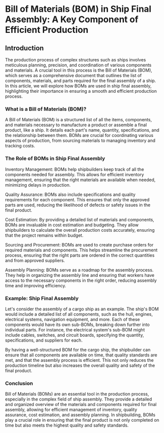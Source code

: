 # Bill of Materials (BOM) in Ship Final Assembly: A Key Component of Efficient Production

## Introduction

The production process of complex structures such as ships involves meticulous planning, precision, and coordination of various components and materials. A crucial tool in this process is the Bill of Materials (BOM), which serves as a comprehensive document that outlines the list of components, materials, and parts required for the final assembly of a ship. In this article, we will explore how BOMs are used in ship final assembly, highlighting their importance in ensuring a smooth and efficient production process.

### What is a Bill of Materials (BOM)?

A Bill of Materials (BOM) is a structured list of all the items, components, and materials necessary to manufacture a product or assemble a final product, like a ship. It details each part's name, quantity, specifications, and the relationship between them. BOMs are crucial for coordinating various aspects of production, from sourcing materials to managing inventory and tracking costs.

### The Role of BOMs in Ship Final Assembly

Inventory Management: BOMs help shipbuilders keep track of all the components needed for assembly. This allows for efficient inventory management, ensuring that the right materials are available when needed, minimizing delays in production.

Quality Assurance: BOMs also include specifications and quality requirements for each component. This ensures that only the approved parts are used, reducing the likelihood of defects or safety issues in the final product.

Cost Estimation: By providing a detailed list of materials and components, BOMs are invaluable in cost estimation and budgeting. They allow shipbuilders to calculate the overall production costs accurately, ensuring that the project remains within budget.

Sourcing and Procurement: BOMs are used to create purchase orders for required materials and components. This helps streamline the procurement process, ensuring that the right parts are ordered in the correct quantities and from approved suppliers.

Assembly Planning: BOMs serve as a roadmap for the assembly process. They help in organizing the assembly line and ensuring that workers have access to the necessary components in the right order, reducing assembly time and improving efficiency.

### Example: Ship Final Assembly

Let's consider the assembly of a cargo ship as an example. The ship's BOM would include a detailed list of all components, such as the hull, engines, electrical systems, navigation equipment, and more. Each of these components would have its own sub-BOMs, breaking down further into individual parts. For instance, the electrical system's sub-BOM might include cables, switches, and circuit boards, specifying the quantity, specifications, and suppliers for each.

By having a well-structured BOM for the cargo ship, the shipbuilder can ensure that all components are available on time, that quality standards are met, and that the assembly process is efficient. This not only reduces the production timeline but also increases the overall quality and safety of the final product.

### Conclusion

Bill of Materials (BOMs) are an essential tool in the production process, especially in the complex field of ship assembly. They provide a detailed and organized overview of the materials and components required for final assembly, allowing for efficient management of inventory, quality assurance, cost estimation, and assembly planning. In shipbuilding, BOMs play a crucial role in ensuring that the final product is not only completed on time but also meets the highest quality and safety standards.